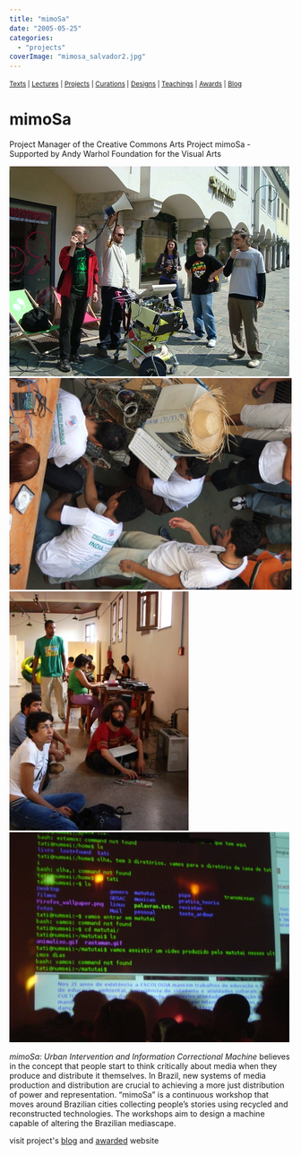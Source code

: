 ```yaml
---
title: "mimoSa"
date: "2005-05-25"
categories: 
  - "projects"
coverImage: "mimosa_salvador2.jpg"
---
```


<small>[Texts](../texts.html) | [Lectures](../lectures.html) | [Projects](../projects.html) | [Curations](../curation.html) | [Designs](../designs.html) | [Teachings](../teachings.html) | [Awards](../awards.html) | <a href="https://readruiz.medium.com/" target="_blank">Blog</a></small>

# mimoSa

Project Manager of the Creative Commons Arts Project mimoSa - Supported by Andy Warhol Foundation for the Visual Arts

<img src="images/mimosa03.jpg" alt="" />
    
<img src="images/UNADJUSTEDNONRAW_thumb_4093.jpg" alt="" />
    
<img src="images/mimosaoutra.jpg" alt="" />
    
<img src="images/mimosa02-1.jpg" alt="" />
    

*mimoSa: Urban Intervention and Information Correctional Machine* believes in the concept that people start to think critically about media when they produce and distribute it themselves. In Brazil, new systems of media production and distribution are crucial to achieving a more just distribution of power and representation. “mimoSa” is a continuous workshop that moves around Brazilian cities collecting people’s stories using recycled and reconstructed technologies. The workshops aim to design a machine capable of altering the Brazilian mediascape.

visit project's [blog](https://web.archive.org/web/20090329063958/http://turbulence.org/Works/mimoSa/blog/#expand) and [awarded](https://web.archive.org/web/20100616030103/http://turbulence.org/Works/mimoSa/mimosa_ing/) website
